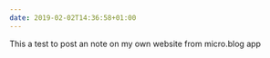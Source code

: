 ```yaml
---
date: 2019-02-02T14:36:58+01:00
---
```

This a test to post an note on my own website from micro.blog app